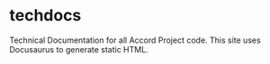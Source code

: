 # techdocs
Technical Documentation for all Accord Project code. This site uses Docusaurus to generate static HTML.
